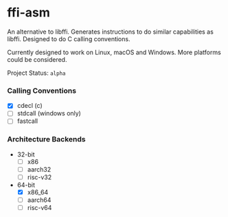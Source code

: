 # ffi-asm

An alternative to libffi. Generates instructions to do similar capabilities as libffi. Designed to do C calling conventions.

Currently designed to work on Linux, macOS and Windows. More platforms could be considered.

Project Status: `alpha`

### Calling Conventions
- [x] cdecl (c)
- [ ] stdcall (windows only)
- [ ] fastcall

### Architecture Backends
- 32-bit
  - [ ] x86
  - [ ] aarch32
  - [ ] risc-v32
- 64-bit
  - [x] x86_64
  - [ ] aarch64
  - [ ] risc-v64
